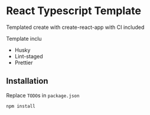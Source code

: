 # React Typescript Template

Templated create with create-react-app with CI included

Template inclu

- Husky
- Lint-staged
- Prettier

## Installation

Replace `TODO`s in `package.json`

```bash
npm install
```
